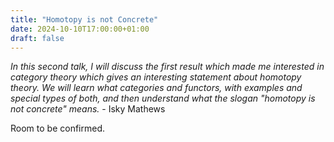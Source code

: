 ```yaml
---
title: "Homotopy is not Concrete"
date: 2024-10-10T17:00:00+01:00
draft: false
---
```

*In this second talk, I will discuss the first result which made me interested in category theory which gives an interesting statement about homotopy theory. We will learn what categories and functors, with examples and special types of both, and then understand what the slogan "homotopy is not concrete" means.* - Isky Mathews

Room to be confirmed.
